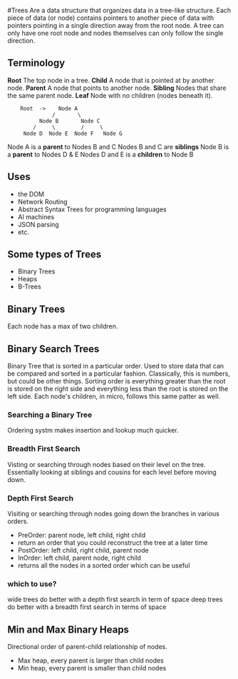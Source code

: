 #Trees
Are a data structure that organizes data in a tree-like structure. Each piece of data (or node) contains pointers to another piece of data with pointers pointing in a single direction away from the root node.
A tree can only have one root node and nodes themselves can only follow the single direction.

## Terminology
**Root** The top node in a tree.
**Child** A node that is pointed at by another node.
**Parent** A node that points to another node.
**Sibling** Nodes that share the same parent node.
**Leaf** Node with no children (nodes beneath it).

        Root  ->    Node A
                  /       \
              Node B       Node C
            /     \        /     \
         Node D  Node E  Node F   Node G

Node A is a **parent** to Nodes B and C
  Nodes B and C are **siblings**
  Node B is a **parent** to Nodes D & E
    Nodes D and E is a **children** to Node B


## Uses
- the DOM
- Network Routing
- Abstract Syntax Trees for programming languages
- AI machines
- JSON parsing
- etc.

## Some types of Trees
- Binary Trees
- Heaps
- B-Trees

## Binary Trees
Each node has a max of two children.

## Binary Search Trees
Binary Tree that is sorted in a particular order. Used to store data that can be compared and sorted in a particular fashion. Classically, this is numbers, but could be other things.
Sorting order is everything greater than the root is stored on the right side and everything less than the root is stored on the left side. Each node's children, in micro, follows this same patter as well.

### Searching a Binary Tree
Ordering systm makes insertion and lookup much quicker.

### Breadth First Search
Visting or searching through nodes based on their level on the tree. Essentially looking at siblings and cousins for each level before moving down.

### Depth First Search
Visiting or searching through nodes going down the branches in various orders.
 - PreOrder: parent node, left child, right child
  - return an order that you could reconstruct the tree at a later time
 - PostOrder: left child, right child, parent node
 - InOrder: left child, parent node, right child
  - returns all the nodes in a sorted order which can be useful


### which to use?
wide trees do better with a depth first search in term of space
deep trees do better with a breadth first search in terms of space


## Min and Max Binary Heaps
Directional order of parent-child relationship of nodes.
- Max heap, every parent is larger than child nodes
- Min heap, every parent is smaller than child nodes



